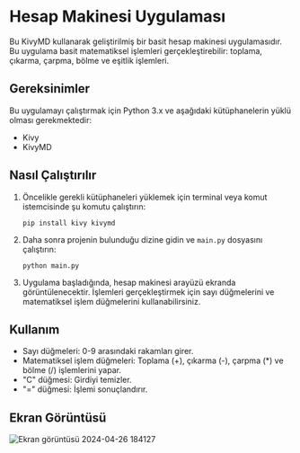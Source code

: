 # Hesap Makinesi Uygulaması

Bu KivyMD kullanarak geliştirilmiş bir basit hesap makinesi uygulamasıdır. Bu uygulama basit matematiksel işlemleri gerçekleştirebilir: toplama, çıkarma, çarpma, bölme ve eşitlik işlemleri.

## Gereksinimler

Bu uygulamayı çalıştırmak için Python 3.x ve aşağıdaki kütüphanelerin yüklü olması gerekmektedir:

- Kivy
- KivyMD

## Nasıl Çalıştırılır

1. Öncelikle gerekli kütüphaneleri yüklemek için terminal veya komut istemcisinde şu komutu çalıştırın:

    ```
    pip install kivy kivymd
    ```

2. Daha sonra projenin bulunduğu dizine gidin ve `main.py` dosyasını çalıştırın:

    ```
    python main.py
    ```

3. Uygulama başladığında, hesap makinesi arayüzü ekranda görüntülenecektir. İşlemleri gerçekleştirmek için sayı düğmelerini ve matematiksel işlem düğmelerini kullanabilirsiniz.

## Kullanım

- Sayı düğmeleri: 0-9 arasındaki rakamları girer.
- Matematiksel işlem düğmeleri: Toplama (+), çıkarma (-), çarpma (*) ve bölme (/) işlemlerini yapar.
- "C" düğmesi: Girdiyi temizler.
- "=" düğmesi: İşlemi sonuçlandırır.

## Ekran Görüntüsü
![Ekran görüntüsü 2024-04-26 184127](https://github.com/Deryaglmz/calculator_kivyMD/assets/129391768/dfe764be-314f-4d96-be8a-bf92e0e9cf72)
